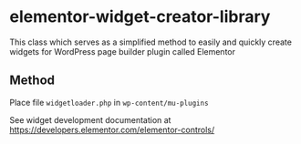 # elementor-widget-creator-library
This class which serves as a simplified method to easily and quickly create widgets for WordPress page builder plugin called Elementor

## Method
Place file `widgetloader.php` in `wp-content/mu-plugins`

See widget development documentation at https://developers.elementor.com/elementor-controls/
